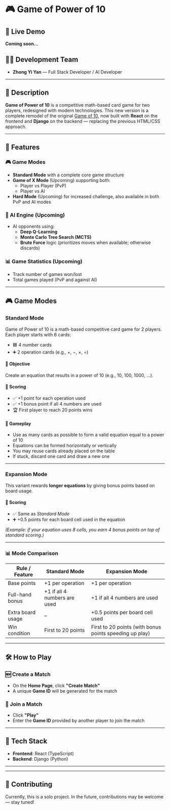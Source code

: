 # 🎮 Game of Power of 10

## 🔗 Live Demo  
**Coming soon...**  

## 👨‍💻 Development Team
- **Zhong Yi Yan** — Full Stack Developer / AI Developer

---

## 📝 Description
**Game of Power of 10** is a competitive math-based card game for two players, redesigned with modern technologies. This new version is a complete remodel of the original [Game of 10](https://github.com/LucaYan0506/Game-of-10), now built with **React** on the frontend and **Django** on the backend — replacing the previous HTML/CSS approach.

---

## 🚀 Features

### 🎮 Game Modes
- **Standard Mode** with a complete core game structure
- **Game of X Mode** (Upcoming) supporting both:
  - Player vs Player (PvP)
  - Player vs AI
- **Hard Mode** (Upcoming) for increased challenge, also available in both PvP and AI modes

### 🤖 AI Engine (Upcoming)
- AI opponents using:
  - **Deep Q-Learning**
  - **Monte Carlo Tree Search (MCTS)**
  - **Brute Force** logic (prioritizes moves when available; otherwise discards)

### 📊 Game Statistics (Upcoming)
- Track number of games won/lost
- Total games played (PvP and against AI)
---

## 🎮 Game Modes

### Standard Mode

Game of Power of 10 is a math-based competitive card game for 2 players.
Each player starts with 6 cards:

* 🟦 4 number cards
* ➕ 2 operation cards (e.g., +, −, ×, ÷)

#### 🎯 Objective

Create an equation that results in a power of 10 (e.g., 10, 100, 1000, …).

#### 🧮 Scoring

* ✅ +1 point for each operation used
* ✅ +1 bonus point if all 4 numbers are used
* 🏆 First player to reach 20 points wins

#### 🔁 Gameplay

* Use as many cards as possible to form a valid equation equal to a power of 10
* Equations can be formed horizontally or vertically
* You may reuse cards already placed on the table
* If stuck, discard one card and draw a new one

---

### Expansion Mode

This variant rewards **longer equations** by giving bonus points based on board usage.

#### 🧮 Scoring

* ✅ Same as *Standard Mode*
* ➕ +0.5 points for each board cell used in the equation

*(Example: if your equation uses 8 cells, you earn 4 bonus points on top of standard scoring.)*

---

### 📊 Mode Comparison

| Rule / Feature    | Standard Mode                | Expansion Mode                                          |
| ----------------- | ---------------------------- | ------------------------------------------------------- |
| Base points       | +1 per operation             | +1 per operation                                        |
| Full-hand bonus   | +1 if all 4 numbers are used | +1 if all 4 numbers are used                            |
| Extra board usage | –                            | +0.5 points per board cell used                         |
| Win condition     | First to 20 points           | First to 20 points (with bonus points speeding up play) |

---


## 🛠️ How to Play

### 🆕 Create a Match
- On the **Home Page**, click **"Create Match"**
- A unique **Game ID** will be generated for the match

### 👥 Join a Match
- Click **"Play"**
- Enter the **Game ID** provided by another player to join the match

---

## 🧪 Tech Stack
- **Frontend**: React (TypeScript)
- **Backend**: Django (Python)


---

<!-- ## 📷 Screenshots 
> _Coming soon..._  
Add gameplay screenshots or GIFs here when available -->

---

## 🤝 Contributing
Currently, this is a solo project. In the future, contributions may be welcome — stay tuned!


